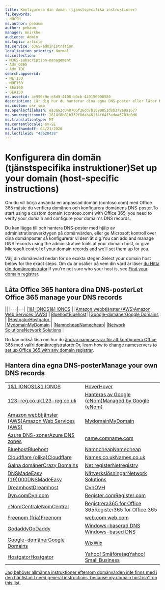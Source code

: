 ```yaml
---
title: Konfigurera din domän (tjänstspecifika instruktioner)
f1.keywords:
- NOCSH
ms.author: pebaum
author: pebaum
manager: mnirkhe
audience: Admin
ms.topic: article
ms.service: o365-administration
localization_priority: Normal
ms.collection:
- M365-subscription-management
- Adm_O365
- Adm_TOC
search.appverid:
- MET150
- MOE150
- BEA160
- GEA150
ms.assetid: ae950c9e-e8d9-4108-b0cb-449156998580
description: Lär dig hur du hanterar dina egna DNS-poster eller låter Microsoft hantera dina DNS-poster åt dig.
ms.custom: okr_smb
ms.openlocfilehash: ea3a62c048706f36cd7b1590851d8b372e0a1677
ms.sourcegitcommit: 2614f8b81b332f8dab461f4f64f3adaa6703e0d6
ms.translationtype: MT
ms.contentlocale: sv-SE
ms.lasthandoff: 04/21/2020
ms.locfileid: "43628428"
---
```

# <a name="set-up-your-domain-host-specific-instructions"></a><span data-ttu-id="2fea5-103">Konfigurera din domän (tjänstspecifika instruktioner)</span><span class="sxs-lookup"><span data-stu-id="2fea5-103">Set up your domain (host-specific instructions)</span></span>

<span data-ttu-id="2fea5-104">Om du vill börja använda en anpassad domän (contoso.com) med Office 365 måste du verifiera domänen och konfigurera domänens DNS-poster.</span><span class="sxs-lookup"><span data-stu-id="2fea5-104">To start using a custom domain (contoso.com) with Office 365, you need to verify your domain and configure your domain's DNS records.</span></span> 
  
<span data-ttu-id="2fea5-105">Du kan lägga till och hantera DNS-poster med hjälp av administrationsverktygen på domänvärden, eller ge Microsoft kontroll över dina domänposter så konfigurerar vi dem åt dig.</span><span class="sxs-lookup"><span data-stu-id="2fea5-105">You can add and manage DNS records using the administrative tools at your domain host, or give Microsoft control of your domain records and we'll set them up for you.</span></span>
  
<span data-ttu-id="2fea5-106">Välj din domänvärd nedan för de exakta stegen.</span><span class="sxs-lookup"><span data-stu-id="2fea5-106">Select your domain host below for the exact steps.</span></span> <span data-ttu-id="2fea5-107">Om du är osäker på vem din värd är läser [du Hitta din domänregistrator](find-your-domain-registrar.md).</span><span class="sxs-lookup"><span data-stu-id="2fea5-107">If you're not sure who your host is, see [Find your domain registrar](find-your-domain-registrar.md).</span></span>
  

## <a name="let-office-365-manage-your-dns-records"></a><span data-ttu-id="2fea5-108">Låta Office 365 hantera dina DNS-poster</span><span class="sxs-lookup"><span data-stu-id="2fea5-108">Let Office 365 manage your DNS records</span></span>

||
|---|---|
|[<span data-ttu-id="2fea5-109">1&1 IONOS</span><span class="sxs-lookup"><span data-stu-id="2fea5-109">1&1 IONOS</span></span>](../dns/change-nameservers-at-1-1-internet.md) |
|[<span data-ttu-id="2fea5-110">Amazon webbtjänster (AWS)</span><span class="sxs-lookup"><span data-stu-id="2fea5-110">Amazon Web Services (AWS)</span></span>](../dns/change-nameservers-at-aws.md) |
 [<span data-ttu-id="2fea5-111">Bluehost</span><span class="sxs-lookup"><span data-stu-id="2fea5-111">Bluehost</span></span>](../dns/change-nameservers-at-bluehost.md)|
|[<span data-ttu-id="2fea5-112">Google-domäner</span><span class="sxs-lookup"><span data-stu-id="2fea5-112">Google   Domains</span></span>](../dns/change-nameservers-at-google-domains.md) |
|[<span data-ttu-id="2fea5-113">Hostgator</span><span class="sxs-lookup"><span data-stu-id="2fea5-113">Hostgator   </span></span>](../dns/change-nameservers-at-hostgator.md)  |  
|[<span data-ttu-id="2fea5-114">Mydomain</span><span class="sxs-lookup"><span data-stu-id="2fea5-114">MyDomain</span></span>](../dns/change-nameservers-at-mydomain.md) | 
|[<span data-ttu-id="2fea5-115">Namncheap</span><span class="sxs-lookup"><span data-stu-id="2fea5-115">Namecheap</span></span>](../dns/change-nameservers-at-namecheap.md)|
|[<span data-ttu-id="2fea5-116">Network Solutions</span><span class="sxs-lookup"><span data-stu-id="2fea5-116">Network Solutions</span></span>](../dns/change-nameservers-at-network-solutions.md) |  

<span data-ttu-id="2fea5-117">Du kan också läsa om hur du [ändrar namnservrar för att konfigurera Office 365 med valfri domänregistratorer](change-nameservers-at-any-domain-registrar.md).</span><span class="sxs-lookup"><span data-stu-id="2fea5-117">Or, learn how to [change nameservers to set up Office 365 with any domain registrar](change-nameservers-at-any-domain-registrar.md).</span></span>

## <a name="manage-your-own-dns-records"></a><span data-ttu-id="2fea5-118">Hantera dina egna DNS-poster</span><span class="sxs-lookup"><span data-stu-id="2fea5-118">Manage your own DNS records</span></span>

|                           |                          |
|---------------------------|--------------------------|
| [<span data-ttu-id="2fea5-119">1&1 IONOS</span><span class="sxs-lookup"><span data-stu-id="2fea5-119">1&1 IONOS</span></span>](../dns/create-dns-records-at-1-1-internet.md) | [<span data-ttu-id="2fea5-120">Hover</span><span class="sxs-lookup"><span data-stu-id="2fea5-120">Hover</span></span>](../dns/create-dns-records-at-hover.md) |
| [<span data-ttu-id="2fea5-121">123-reg.co.uk</span><span class="sxs-lookup"><span data-stu-id="2fea5-121">123-reg.co.uk</span></span>](../dns/create-dns-records-at-123-reg-co-uk.md) | [<span data-ttu-id="2fea5-122">Hanteras av Google (eNom)</span><span class="sxs-lookup"><span data-stu-id="2fea5-122">Managed   by Google (eNom)</span></span>](../dns/create-dns-records-for-domain-managed-by-google-enom.md)|
| [<span data-ttu-id="2fea5-123">Amazon webbtjänster (AWS)</span><span class="sxs-lookup"><span data-stu-id="2fea5-123">Amazon Web Services (AWS)</span></span>](../dns/create-dns-records-at-aws.md) | [<span data-ttu-id="2fea5-124">Mydomain</span><span class="sxs-lookup"><span data-stu-id="2fea5-124">MyDomain</span></span>](../dns/create-dns-records-at-mydomain.md) |
| [<span data-ttu-id="2fea5-125">Azure DNS-zoner</span><span class="sxs-lookup"><span data-stu-id="2fea5-125">Azure DNS zones</span></span>](../dns/create-dns-records-for-azure-dns-zones.md) | [<span data-ttu-id="2fea5-126">name.com</span><span class="sxs-lookup"><span data-stu-id="2fea5-126">name.com</span></span>](../dns/create-dns-records-at-name-com.md) |
| [<span data-ttu-id="2fea5-127">Bluehost</span><span class="sxs-lookup"><span data-stu-id="2fea5-127">Bluehost</span></span>](../dns/create-dns-records-at-bluehost.md) | [<span data-ttu-id="2fea5-128">Namncheap</span><span class="sxs-lookup"><span data-stu-id="2fea5-128">Namecheap</span></span>](../dns/create-dns-records-at-namecheap.md)|
| [<span data-ttu-id="2fea5-129">Cloudflare (olika)</span><span class="sxs-lookup"><span data-stu-id="2fea5-129">Cloudflare</span></span>](../dns/create-dns-records-at-cloudflare.md)| [<span data-ttu-id="2fea5-130">Names.co.uk</span><span class="sxs-lookup"><span data-stu-id="2fea5-130">Names.co.uk</span></span>](../dns/create-dns-records-at-names-co-uk.md) |
|  [<span data-ttu-id="2fea5-131">Galna domäner</span><span class="sxs-lookup"><span data-stu-id="2fea5-131">Crazy Domains</span></span>](../dns/create-dns-records-at-crazy-domains.md)| [<span data-ttu-id="2fea5-132">Net register</span><span class="sxs-lookup"><span data-stu-id="2fea5-132">Netregistry</span></span>](../dns/create-dns-records-at-netregistry.md) |
|[<span data-ttu-id="2fea5-133">DNSMadeEasy (19)000</span><span class="sxs-lookup"><span data-stu-id="2fea5-133">DNSMadeEasy</span></span>](../dns/create-dns-records-at-dnsmadeeasy.md) | [<span data-ttu-id="2fea5-134">Nätverkslösningar</span><span class="sxs-lookup"><span data-stu-id="2fea5-134">Network   Solutions</span></span>](../dns/create-dns-records-at-network-solutions.md) |
|[<span data-ttu-id="2fea5-135">Dreamhost</span><span class="sxs-lookup"><span data-stu-id="2fea5-135">Dreamhost</span></span>](../dns/create-dns-records-at-dreamhost.md)  | [<span data-ttu-id="2fea5-136">Ovh</span><span class="sxs-lookup"><span data-stu-id="2fea5-136">OVH</span></span>](../dns/create-dns-records-at-ovh.md) |
|  [<span data-ttu-id="2fea5-137">Dyn.com</span><span class="sxs-lookup"><span data-stu-id="2fea5-137">Dyn.com</span></span>](../dns/create-dns-records-at-dyn-com.md) | [<span data-ttu-id="2fea5-138">Register.com</span><span class="sxs-lookup"><span data-stu-id="2fea5-138">Register.com</span></span>](../dns/create-dns-records-at-register-com.md) |
| [<span data-ttu-id="2fea5-139">eNomCentral</span><span class="sxs-lookup"><span data-stu-id="2fea5-139">eNomCentral</span></span>](../dns/create-dns-records-at-enomcentral.md)| [<span data-ttu-id="2fea5-140">Registrera365 för Office 365</span><span class="sxs-lookup"><span data-stu-id="2fea5-140">Register365 for Office 365</span></span>](../dns/create-dns-records-at-register365.md)  |
| [<span data-ttu-id="2fea5-141">Freenom (fria)</span><span class="sxs-lookup"><span data-stu-id="2fea5-141">Freenom</span></span>](../dns/create-dns-records-at-freenom.md) | [<span data-ttu-id="2fea5-142">web.com</span><span class="sxs-lookup"><span data-stu-id="2fea5-142"> web.com </span></span>](../dns/create-dns-records-at-web-com.md)|
|[<span data-ttu-id="2fea5-143">Godaddy</span><span class="sxs-lookup"><span data-stu-id="2fea5-143">GoDaddy</span></span>](../dns/create-dns-records-at-godaddy.md)|[<span data-ttu-id="2fea5-144">Windows-baserad DNS</span><span class="sxs-lookup"><span data-stu-id="2fea5-144"> Windows-based DNS</span></span>](../dns/create-dns-records-using-windows-based-dns.md)   |
| [<span data-ttu-id="2fea5-145">Google-domäner</span><span class="sxs-lookup"><span data-stu-id="2fea5-145">Google Domains</span></span>](../dns/create-dns-records-at-google-domains.md) |[<span data-ttu-id="2fea5-146">Wix</span><span class="sxs-lookup"><span data-stu-id="2fea5-146">Wix</span></span>](../dns/create-dns-records-at-wix.md) |
|[<span data-ttu-id="2fea5-147">Hostgator</span><span class="sxs-lookup"><span data-stu-id="2fea5-147">Hostgator</span></span>](../dns/create-dns-records-at-hostgator.md)  | [<span data-ttu-id="2fea5-148">Yahoo!   Småföretag</span><span class="sxs-lookup"><span data-stu-id="2fea5-148">Yahoo!   Small Business</span></span>](../dns/create-dns-records-at-yahoo-small-business.md)  |

[<span data-ttu-id="2fea5-149">Jag behöver allmänna instruktioner eftersom domänvärden inte finns med i den här listan.</span><span class="sxs-lookup"><span data-stu-id="2fea5-149">I need general instructions, because my domain host isn't on this list. </span></span>](create-dns-records-at-any-dns-hosting-provider.md)
   
